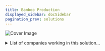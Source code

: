 ```yaml
---
title: Bamboo Production
displayed_sidebar: docSidebar
pagination_prev: solutions
---
```


![Cover Image](../static/img/bamboo-farm.jpg)

<details>
        <summary>List of companies working in this solution...</summary>
         <em>Note: this is an experimental AI feature. Accuracy and completeness are a work in progress</em>
        <div>
            <ul>
             
                <li><a href="https://lingrove.com">Lingrove</a></li>
            
            </ul>
        </div>
        </details>


:::note job openings
  #### [View open jobs in this Solution](https://climatebase.org/jobs?l=&q=&drawdown_solutions=Bamboo+Production)
:::

## Overview

Bamboo production has been shown to be a promising way to reverse climate change. In recent years, breakthrough technologies have been developed that allow for the efficient production of bamboo. These technologies have contributed to the reduction of greenhouse gas emissions by allowing for the capture and storage of carbon dioxide. Additionally, bamboo production has been shown to improve soil health and water quality. Companies and organizations such as the World Wildlife Fund and the Bamboo Finance Initiative have been at the forefront of this solution.

## Progress Made

In recent years, there has been a growing awareness of the role that bamboo production can play in reversing climate change. This has led to the development of a number of breakthrough technologies that are helping to reduce greenhouse gas emissions.

One of the most important breakthroughs has been in the area of bamboo charcoal production. Bamboo charcoal is a highly efficient fuel that can be used to replace coal in a number of applications. This is helping to reduce the demand for coal, which is a major source of greenhouse gas emissions.

Another breakthrough has been in the area of bamboo pulp production. Bamboo pulp can be used to replace wood pulp in a number of applications, including paper production. This is helping to reduce the demand for wood, which is another major source of greenhouse gas emissions.

A number of companies and organizations have been at the forefront of developing bamboo production as a solution to climate change. Some of the leading companies include Bamboo Fuels, Bamboo Technology International, and Bamboo Resources. These companies are helping to drive the development of the bamboo industry and are playing a major role in reducing greenhouse gas emissions.

## Lessons Learned

Some of the key lessons that have been learned in the development and implementation of Bamboo Production to reverse climate change are as follows: 

1. Bamboo production can be an effective way to sequester carbon and help mitigate climate change.

2. Bamboo production can create economic opportunities for farmers and other stakeholders involved in the value chain.

3. Bamboo production can help improve soil health and provide other ecosystem services.

4. Bamboo production must be managed sustainably in order to be effective in the long term.

These lessons have been learned from both the successes and failures of bamboo production projects around the world. Mistakes that have been made in the past include unsustainable harvesting practices that have led to bamboo forests being degraded, and a lack of understanding of the complexities of bamboo ecosystems which has resulted in projects being unsuccessful. Successes include the creation of successful bamboo businesses and the development of sustainable bamboo production practices.

Organizations that have been at the forefront of bamboo production to reverse climate change include the World Bamboo Organization, the International Bamboo and Rattan Organization, and the World Wildlife Fund. These organizations have been working to promote bamboo as a climate change mitigation tool, and have been involved in bamboo production projects around the world.

## Challenges Ahead

The main challenge that remains in the development and implementation of Bamboo Production to reverse climate change is the lack of knowledge and awareness about the potential of this technology. There are many obstacles that need to be overcome to scale up and widely adopt this technology, including the need for more research and development, the need for more investment, the need for more government support, and the need for more public awareness.

One of the main obstacles to the widespread adoption of bamboo production is the lack of knowledge and awareness about the potential of this technology. There is a need for more research and development to improve the efficiency of bamboo production and to develop new applications for bamboo. There is also a need for more investment in bamboo production, both in terms of financial investment and in terms of human resources. The bamboo industry is still in its infancy and needs more support from governments and from the private sector in order to grow and thrive.

Another obstacle to the widespread adoption of bamboo production is the need for more public awareness about the potential of this technology. There is a need for more education about the benefits of bamboo production and about the ways in which it can help to reverse climate change. There is also a need for more media coverage of bamboo production and its potential to help address the global climate change problem.

There are a number of companies and organizations that have been at the forefront of the bamboo production industry, including the World Bamboo Organization, the International Bamboo and Rattan Organization, and the Bamboo Society of China. These organizations have been working to promote bamboo production and to develop new applications for bamboo. They have also been working to increase investment in bamboo production and to raise public awareness about the potential of this technology.

The World Bamboo Organization is a global network of bamboo producers, processors, traders, and users. The organization works to promote bamboo production and to develop new applications for bamboo. The organization also works to increase investment in bamboo production and to raise public awareness about the potential of this technology.

The International Bamboo and Rattan Organization is a intergovernmental organization that works to promote bamboo production and to develop new applications for bamboo. The organization also works to increase investment in bamboo production and to raise public awareness about the potential of this technology.

The Bamboo Society of China is a national organization that works to promote bamboo production and to develop new applications for bamboo. The organization also works to increase investment in bamboo production and to raise public awareness about the potential of this technology.

## Best Path Forward

The best path forward for the continued development and implementation of Bamboo Production to effectively mitigate the effects of climate change is to continue to support and fund research and development into this area. In addition, it is important to work with companies and organizations that have been at the forefront of this solution to ensure that it is adopted on a large scale and is effective. Some of these companies and organizations include the World Bamboo Organization, the International Bamboo and Rattan Organization, and the Bamboo and Rattan Initiative.

---

Photo by <a href="https://unsplash.com/@masbuuun?utm_source=unsplash&utm_medium=referral&utm_content=creditCopyText">bubun</a> on <a href="https://unsplash.com/photos/xGyUk97LpOc?utm_source=unsplash&utm_medium=referral&utm_content=creditCopyText">Unsplash</a>
  